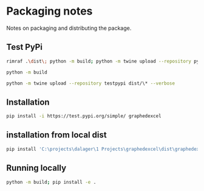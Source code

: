 # Packaging notes

Notes on packaging and distributing the package.

## Test PyPi

```bash
rimraf .\dist\; python -m build; python -m twine upload --repository pypi dist/* --verbose

python -m build

python -m twine upload --repository testpypi dist/\* --verbose

```

## Installation

```bash
pip install -i https://test.pypi.org/simple/ graphedexcel
```

## installation from local dist

```bash
pip install 'C:\projects\dalager\1 Projects\graphedexcel\dist\graphedexcel-0.0.0-py3-none-any.whl' --force-reinstall

```

## Running locally

```bash
python -m build; pip install -e .
```
